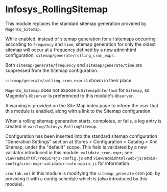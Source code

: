 # Infosys_RollingSitemap

This module replaces the standard sitemap generation provided by `Magento_Sitemap`.

While enabled, instead of sitemap generation for all sitemaps occurring according to `frequency` and `time`, sitemap
generation for only the oldest sitemap will occur at a frequency defined by a new adminhtml configuration;
`sitemap/generate/rolling_cron_expr`.

Both `sitemap/generate/frequency` and `sitemap/generate/time` are suppressed from the Sitemap configuration.

`sitemap/generate/rolling_cron_expr` is shown in their place.

`Magento_Sitemap` does not expose a `SitemapInterface` for `Sitemap`, so Magento's `Observer` is preferenced to this
module's `Observer`.

A warning is provided on the Site Map index page to inform the user that this module is enabled, along with a link to
the Sitemap configuration.

When a rolling sitemap generation starts, completes, or fails, a log entry is created in
`var/log/Infosys_RollingSitemap`.

Configuration has been inserted into the standard sitemap configuration "Generation Settings" section at
Stores > Configuration > Catalog > Xml Sitemap, under the "default" scope. This field is validated by a new validator
introduced in this module: `validate-cron-expr`; see `view/adminhtml/requirejs-config.js` and
`view/adminhtml/web/js/admin-config/cron-expr-validator-rule-mixin.js` for information.

`crontab.xml` in this module is modifying the `sitemap_generate` cron job, by providing it with a config schedule which
is (also introduced by this module). 